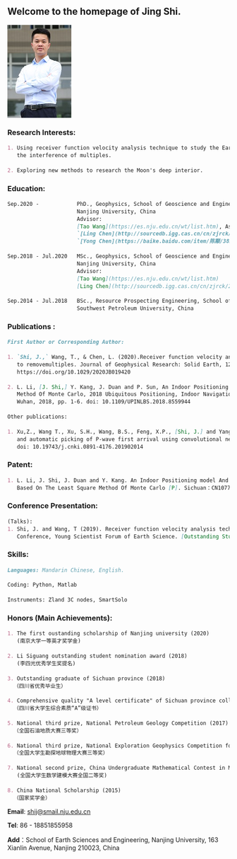 ## Welcome to the homepage of Jing Shi.


<img src="./photo.jpg" width = "145" height = "210" div align=center />

### Research Interests:
```markdown
1. Using receiver function velocity analysis technique to study the Earth's deep interior without 
   the interference of multiples. 
   
2. Exploring new methods to research the Moon's deep interior.
```

### Education:
```markdown
Sep.2020 -            PhD., Geophysics, School of Geoscience and Engineering, 
                      Nanjing University, China
                      Advisor: 
                      [Tao Wang](https://es.nju.edu.cn/wt/list.htm), Associate professor
                      `[Ling Chen](http://sourcedb.igg.cas.cn/cn/zjrck/200907/t20090713_2065480.html), Research professorship`
                      `[Yong Chen](https://baike.baidu.com/item/陈颙/3825687?fr=aladdin), Academicians`

Sep.2018 - Jul.2020   MSc., Geophysics, School of Geoscience and Engineering, 
                      Nanjing University, China
                      Advisor: 
                      [Tao Wang](https://es.nju.edu.cn/wt/list.htm)
                      [Ling Chen](http://sourcedb.igg.cas.cn/cn/zjrck/200907/t20090713_2065480.html), Research professorship

Sep.2014 - Jul.2018   BSc., Resource Prospecting Engineering, School of Geoscience and Technology, 
                      Southwest Petroleum University, China
```

### Publications :
```markdown
First Author or Corresponding Author:

1. `Shi, J.,` Wang, T., & Chen, L. (2020).Receiver function velocity analysis technique and its application 
   to removemultiples. Journal of Geophysical Research: Solid Earth, 125,e2020JB019420. 
   https://doi.org/10.1029/2020JB019420

2. L. Li, [J. Shi,] Y. Kang, J. Duan and P. Sun, An Indoor Positioning Research Based On The Least Square 
   Method Of Monte Carlo, 2018 Ubiquitous Positioning, Indoor Navigation and Location-Based Services (UPINLBS), 
   Wuhan, 2018, pp. 1-6. doi: 10.1109/UPINLBS.2018.8559944
   
Other publications:

1. Xu,Z., Wang T., Xu, S.H., Wang, B.S., Feng, X.P., [Shi, J.] and Yang, M.H., 2019, Active source seismic identification
   and automatic picking of P-wave first arrival using convolutional neural network, Earthquake research in China,
   doi: 10.19743/j.cnki.0891-4176.201902014
```

### Patent:
```markdown
1. L. Li, J. Shi, J. Duan and Y. Kang. An Indoor Positioning model And Its Construction Method And Application 
   Based On The Least Square Method Of Monte Carlo [P]. Sichuan：CN107786939B,2020-08-14.
```   

### Conference Presentation:
```markdown
(Talks):
1. Shi, J. and Wang, T (2019). Receiver function velocity analysis technique and its application to removemultiples.
   Conference, Young Scientist Forum of Earth Science. [Outstanding Student Oral Report Award]
``` 

### Skills:
```markdown
Languages: Mandarin Chinese, English.

Coding: Python, Matlab

Instruments: Zland 3C nodes, SmartSolo 
``` 

### Honors (Main Achievements):
```markdown
1. The first oustanding scholarship of Nanjing university (2020)
   (南京大学一等英才奖学金)
   
2. Li Siguang outstanding student nomination award (2018) 
   (李四光优秀学生奖提名)

3. Outstanding graduate of Sichuan province (2018)
  （四川省优秀毕业生）

4. Comprehensive quality "A level certificate" of Sichuan province college students (2018)
  （四川省大学生综合素质“A”级证书）

5. National third prize, National Petroleum Geology Competition (2017)
  （全国石油地质大赛三等奖）
   
6. National third prize, National Exploration Geophysics Competition for College Students (2017)
  （全国大学生勘探地球物理大赛三等奖）

7. National second prize, China Undergraduate Mathematical Contest in Model (2016)
   (全国大学生数学建模大赛全国二等奖)

8. China National Scholarship (2015)
  （国家奖学金）
``` 

**Email**: shij@smail.nju.edu.cn

**Tel**:  86 - 18851855958

**Add**：School of Earth Sciences and Engineering, 
                     Nanjing University, 163 Xianlin Avenue, 
                     Nanjing 210023, China

